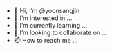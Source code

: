 - 👋 Hi, I’m @yoonsangjin
- 👀 I’m interested in ...
- 🌱 I’m currently learning ...
- 💞️ I’m looking to collaborate on ...
- 📫 How to reach me ...

<!---
yoonsangjin/yoonsangjin is a ✨ special ✨ repository because its `README.md` (this file) appears on your GitHub profile.
You can click the Preview link to take a look at your changes.
--->

